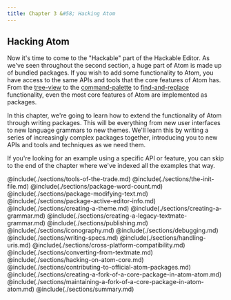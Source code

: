 ```yaml
---
title: Chapter 3 &#58; Hacking Atom
---
```


## Hacking Atom

Now it's time to come to the "Hackable" part of the Hackable Editor. As we've seen throughout the second section, a huge part of Atom is made up of bundled packages. If you wish to add some functionality to Atom, you have access to the same APIs and tools that the core features of Atom has. From the [tree-view](https://github.com/atom/tree-view) to the [command-palette](https://github.com/atom/command-palette) to [find-and-replace](https://github.com/atom/find-and-replace) functionality, even the most core features of Atom are implemented as packages.

In this chapter, we're going to learn how to extend the functionality of Atom through writing packages. This will be everything from new user interfaces to new language grammars to new themes. We'll learn this by writing a series of increasingly complex packages together, introducing you to new APIs and tools and techniques as we need them.

If you're looking for an example using a specific API or feature, you can skip to the end of the chapter where we've indexed all the examples that way.

@include(./sections/tools-of-the-trade.md)
@include(./sections/the-init-file.md)
@include(./sections/package-word-count.md)
@include(./sections/package-modifying-text.md)
@include(./sections/package-active-editor-info.md)
@include(./sections/creating-a-theme.md)
@include(./sections/creating-a-grammar.md)
@include(./sections/creating-a-legacy-textmate-grammar.md)
@include(./sections/publishing.md)
@include(./sections/iconography.md)
@include(./sections/debugging.md)
@include(./sections/writing-specs.md)
@include(./sections/handling-uris.md)
@include(./sections/cross-platform-compatibility.md)
@include(./sections/converting-from-textmate.md)
@include(./sections/hacking-on-atom-core.md)
@include(./sections/contributing-to-official-atom-packages.md)
@include(./sections/creating-a-fork-of-a-core-package-in-atom-atom.md)
@include(./sections/maintaining-a-fork-of-a-core-package-in-atom-atom.md)
@include(./sections/summary.md)
